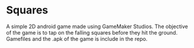 # Squares
A simple 2D android game made using GameMaker Studios. The objective of the game is to tap on the falling squares before they hit the ground. Gamefiles and the .apk of the game is include in the repo.
